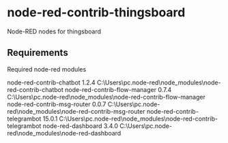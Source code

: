 # node-red-contrib-thingsboard
Node-RED nodes for thingsboard



## Requirements

Required node-red modules


node-red-contrib-chatbot 1.2.4 C:\Users\pc\.node-red\node_modules\node-red-contrib-chatbot
node-red-contrib-flow-manager 0.7.4 C:\Users\pc\.node-red\node_modules\node-red-contrib-flow-manager
node-red-contrib-msg-router 0.0.7 C:\Users\pc\.node-red\node_modules\node-red-contrib-msg-router
node-red-contrib-telegrambot 15.0.1 C:\Users\pc\.node-red\node_modules\node-red-contrib-telegrambot
 node-red-dashboard 3.4.0 C:\Users\pc\.node-red\node_modules\node-red-dashboard
